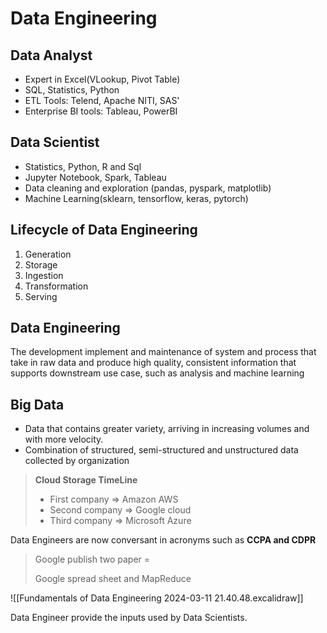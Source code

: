 

# Data Engineering
## Data Analyst
- Expert in Excel(VLookup, Pivot Table)
- SQL, Statistics, Python
- ETL Tools: Telend, Apache NITI, SAS'
- Enterprise BI tools: Tableau, PowerBI
## Data Scientist
- Statistics, Python, R and Sql
- Jupyter Notebook, Spark, Tableau
- Data cleaning and exploration (pandas, pyspark, matplotlib)
- Machine Learning(sklearn, tensorflow, keras, pytorch)
## Lifecycle of Data Engineering
1. Generation 
2. Storage
3. Ingestion
4. Transformation
5. Serving
## Data Engineering
The development implement and maintenance of system and process that take in raw data and produce high quality, consistent information that supports downstream use case, such as analysis and machine learning 
## Big Data
- Data that contains greater variety, arriving in increasing volumes and with more velocity.
- Combination of structured, semi-structured and unstructured data collected by organization

>**Cloud Storage TimeLine**
>- First company => Amazon AWS
>- Second company => Google cloud
>- Third company => Microsoft Azure

Data Engineers are now conversant in acronyms such as **CCPA and CDPR**
>Google publish two paper =
>
>Google spread sheet and MapReduce

![[Fundamentals of Data Engineering 2024-03-11 21.40.48.excalidraw]]

Data Engineer provide the inputs used by Data Scientists.



